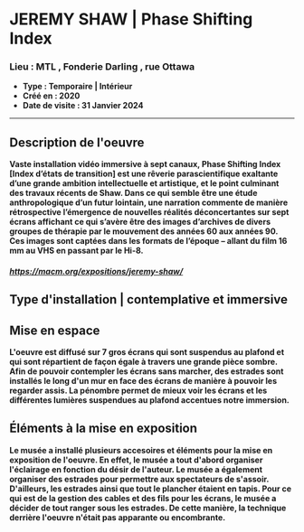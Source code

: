 # **JEREMY SHAW** | **Phase Shifting Index**
### **Lieu : MTL , Fonderie Darling** ,  rue Ottawa
 - **Type : Temporaire | Intérieur**
 - **Créé en : 2020**
 - **Date de visite : 31 Janvier 2024**
____________________________

## **Description de l'oeuvre**

**Vaste installation vidéo immersive à sept canaux, Phase Shifting Index [Index d’états de transition] est une rêverie parascientifique exaltante d’une grande ambition intellectuelle et artistique, et le point culminant des travaux récents de Shaw. Dans ce qui semble être une étude anthropologique d’un futur lointain, une narration commente de manière rétrospective l’émergence de nouvelles réalités déconcertantes sur sept écrans affichant ce qui s’avère être des images d’archives de divers groupes de thérapie par le mouvement des années 60 aux années 90. Ces images sont captées dans les formats de l’époque – allant du film 16 mm au VHS en passant par le Hi-8.** 

##### https://macm.org/expositions/jeremy-shaw/

## **Type d'installation | contemplative et immersive**

## **Mise en espace**
**L'oeuvre est diffusé sur 7 gros écrans qui sont suspendus au plafond et qui sont répartient de façon égale à travers une grande pièce sombre. Afin de pouvoir contempler les écrans sans marcher, des estrades sont installés le long d'un mur en face des écrans de manière à pouvoir les regarder assis. La pénombre permet de mieux voir les écrans et les différentes lumières suspendues au plafond accentues notre immersion.**

## **Éléments à la mise en exposition**
**Le musée a installé plusieurs accesoires et éléments pour la mise en exposition de l'oeuvre. En effet, le musée a tout d'abord organiser l'éclairage en fonction du désir de l'auteur. Le musée a également organiser des estrades pour permettre aux spectateurs de s'assoir. D'ailleurs, les estrades ainsi que tout le plancher étaient en tapis. Pour ce qui est de la gestion des cables et des fils pour les écrans, le musée a décider de tout ranger sous les estrades. De cette manière, la technique derrière l'oeuvre n'était pas apparante ou encombrante.** 
